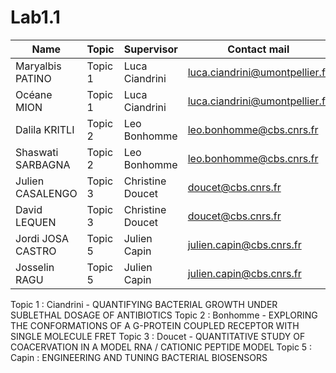 # Lab1.1



| Name  | Topic  | Supervisor |Contact mail  | 
|---|---|---|---|
| Maryalbis PATINO	|Topic 1|Luca Ciandrini|luca.ciandrini@umontpellier.fr|
|Océane MION	|Topic 1|Luca Ciandrini|luca.ciandrini@umontpellier.fr|
|Dalila KRITLI|	Topic 2|Leo Bonhomme|leo.bonhomme@cbs.cnrs.fr|
|Shaswati SARBAGNA|	Topic 2|Leo Bonhomme|leo.bonhomme@cbs.cnrs.fr|
|Julien CASALENGO	|Topic 3|Christine Doucet|doucet@cbs.cnrs.fr|
|David LEQUEN|	Topic 3|Christine Doucet |doucet@cbs.cnrs.fr|
|Jordi JOSA CASTRO	|Topic 5|Julien Capin|julien.capin@cbs.cnrs.fr|
|Josselin RAGU|	Topic 5|Julien Capin|julien.capin@cbs.cnrs.fr|

Topic 1 : Ciandrini - QUANTIFYING BACTERIAL GROWTH UNDER SUBLETHAL
DOSAGE OF ANTIBIOTICS
Topic 2 : Bonhomme - EXPLORING THE CONFORMATIONS OF A G-PROTEIN COUPLED RECEPTOR WITH SINGLE MOLECULE FRET
Topic 3 : Doucet - QUANTITATIVE STUDY OF COACERVATION IN A MODEL RNA / CATIONIC PEPTIDE MODEL
Topic 5 : Capin : ENGINEERING AND TUNING BACTERIAL BIOSENSORS
